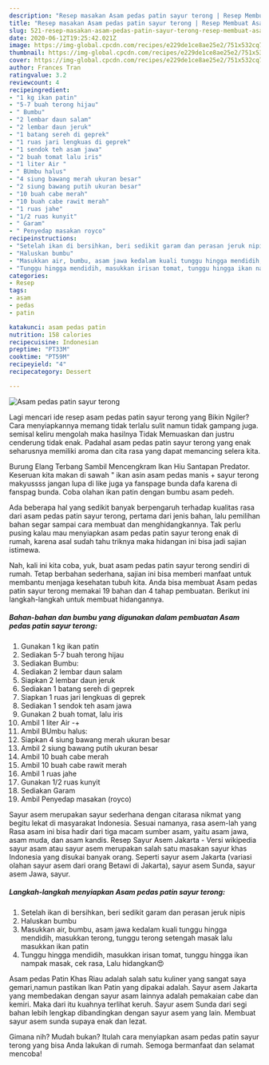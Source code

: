 ```yaml
---
description: "Resep masakan Asam pedas patin sayur terong | Resep Membuat Asam pedas patin sayur terong Yang Enak dan Simpel"
title: "Resep masakan Asam pedas patin sayur terong | Resep Membuat Asam pedas patin sayur terong Yang Enak dan Simpel"
slug: 521-resep-masakan-asam-pedas-patin-sayur-terong-resep-membuat-asam-pedas-patin-sayur-terong-yang-enak-dan-simpel
date: 2020-06-12T19:25:42.021Z
image: https://img-global.cpcdn.com/recipes/e229de1ce8ae25e2/751x532cq70/asam-pedas-patin-sayur-terong-foto-resep-utama.jpg
thumbnail: https://img-global.cpcdn.com/recipes/e229de1ce8ae25e2/751x532cq70/asam-pedas-patin-sayur-terong-foto-resep-utama.jpg
cover: https://img-global.cpcdn.com/recipes/e229de1ce8ae25e2/751x532cq70/asam-pedas-patin-sayur-terong-foto-resep-utama.jpg
author: Frances Tran
ratingvalue: 3.2
reviewcount: 4
recipeingredient:
- "1 kg ikan patin"
- "5-7 buah terong hijau"
- " Bumbu"
- "2 lembar daun salam"
- "2 lembar daun jeruk"
- "1 batang sereh di geprek"
- "1 ruas jari lengkuas di geprek"
- "1 sendok teh asam jawa"
- "2 buah tomat lalu iris"
- "1 liter Air "
- " BUmbu halus"
- "4 siung bawang merah ukuran besar"
- "2 siung bawang putih ukuran besar"
- "10 buah cabe merah"
- "10 buah cabe rawit merah"
- "1 ruas jahe"
- "1/2 ruas kunyit"
- " Garam"
- " Penyedap masakan royco"
recipeinstructions:
- "Setelah ikan di bersihkan, beri sedikit garam dan perasan jeruk nipis"
- "Haluskan bumbu"
- "Masukkan air, bumbu, asam jawa kedalam kuali tunggu hingga mendidih, masukkan terong, tunggu terong setengah masak lalu masukkan ikan patin"
- "Tunggu hingga mendidih, masukkan irisan tomat, tunggu hingga ikan nampak masak, cek rasa, Lalu hidangkan😍"
categories:
- Resep
tags:
- asam
- pedas
- patin

katakunci: asam pedas patin 
nutrition: 158 calories
recipecuisine: Indonesian
preptime: "PT33M"
cooktime: "PT59M"
recipeyield: "4"
recipecategory: Dessert

---
```



![Asam pedas patin sayur terong](https://img-global.cpcdn.com/recipes/e229de1ce8ae25e2/751x532cq70/asam-pedas-patin-sayur-terong-foto-resep-utama.jpg)

Lagi mencari ide resep asam pedas patin sayur terong yang Bikin Ngiler? Cara menyiapkannya memang tidak terlalu sulit namun tidak gampang juga. semisal keliru mengolah maka hasilnya Tidak Memuaskan dan justru cenderung tidak enak. Padahal asam pedas patin sayur terong yang enak seharusnya memiliki aroma dan cita rasa yang dapat memancing selera kita.

Burung Elang Terbang Sambil Mencengkram Ikan Hiu Santapan Predator. Keseruan kita makan di sawah &#34; ikan asin asam pedas manis + sayur terong makyussss jangan lupa di like juga ya fanspage bunda dafa karena di fanspag bunda. Coba olahan ikan patin dengan bumbu asam pedeh.

Ada beberapa hal yang sedikit banyak berpengaruh terhadap kualitas rasa dari asam pedas patin sayur terong, pertama dari jenis bahan, lalu pemilihan bahan segar sampai cara membuat dan menghidangkannya. Tak perlu pusing kalau mau menyiapkan asam pedas patin sayur terong enak di rumah, karena asal sudah tahu triknya maka hidangan ini bisa jadi sajian istimewa.


Nah, kali ini kita coba, yuk, buat asam pedas patin sayur terong sendiri di rumah. Tetap berbahan sederhana, sajian ini bisa memberi manfaat untuk membantu menjaga kesehatan tubuh kita. Anda bisa membuat Asam pedas patin sayur terong memakai 19 bahan dan 4 tahap pembuatan. Berikut ini langkah-langkah untuk membuat hidangannya.

<!--inarticleads1-->

##### Bahan-bahan dan bumbu yang digunakan dalam pembuatan Asam pedas patin sayur terong:

1. Gunakan 1 kg ikan patin
1. Sediakan 5-7 buah terong hijau
1. Sediakan  Bumbu:
1. Sediakan 2 lembar daun salam
1. Siapkan 2 lembar daun jeruk
1. Sediakan 1 batang sereh di geprek
1. Siapkan 1 ruas jari lengkuas di geprek
1. Sediakan 1 sendok teh asam jawa
1. Gunakan 2 buah tomat, lalu iris
1. Ambil 1 liter Air -+
1. Ambil  BUmbu halus:
1. Siapkan 4 siung bawang merah ukuran besar
1. Ambil 2 siung bawang putih ukuran besar
1. Ambil 10 buah cabe merah
1. Ambil 10 buah cabe rawit merah
1. Ambil 1 ruas jahe
1. Gunakan 1/2 ruas kunyit
1. Sediakan  Garam
1. Ambil  Penyedap masakan (royco)


Sayur asem merupakan sayur sederhana dengan citarasa nikmat yang begitu lekat di masyarakat Indonesia. Sesuai namanya, rasa asem-lah yang Rasa asam ini bisa hadir dari tiga macam sumber asam, yaitu asam jawa, asam muda, dan asam kandis. Resep Sayur Asem Jakarta - Versi wikipedia sayur asam atau sayur asem merupakan salah satu masakan sayur khas Indonesia yang disukai banyak orang. Seperti sayur asem Jakarta (variasi olahan sayur asem dari orang Betawi di Jakarta), sayur asem Sunda, sayur asem Jawa, sayur. 

<!--inarticleads2-->

##### Langkah-langkah menyiapkan Asam pedas patin sayur terong:

1. Setelah ikan di bersihkan, beri sedikit garam dan perasan jeruk nipis
1. Haluskan bumbu
1. Masukkan air, bumbu, asam jawa kedalam kuali tunggu hingga mendidih, masukkan terong, tunggu terong setengah masak lalu masukkan ikan patin
1. Tunggu hingga mendidih, masukkan irisan tomat, tunggu hingga ikan nampak masak, cek rasa, Lalu hidangkan😍


Asam pedas Patin Khas Riau adalah salah satu kuliner yang sangat saya gemari,namun pastikan Ikan Patin yang dipakai adalah. Sayur asem Jakarta yang membedakan dengan sayur asam lainnya adalah pemakaian cabe dan kemiri. Maka dari itu kuahnya terlihat keruh. Sayur asem Sunda dari segi bahan lebih lengkap dibandingkan dengan sayur asem yang lain. Membuat sayur asem sunda supaya enak dan lezat. 

Gimana nih? Mudah bukan? Itulah cara menyiapkan asam pedas patin sayur terong yang bisa Anda lakukan di rumah. Semoga bermanfaat dan selamat mencoba!

